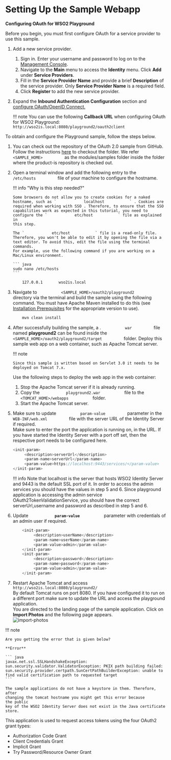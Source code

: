 # Setting Up the Sample Webapp

**Configuring OAuth for WSO2 Playground**

Before you begin, you must first configure OAuth for a service provider
to use this sample.

1.  Add a new service provider.
    1.  Sign in. Enter your username and password to log on to the
        [Management
        Console](../../setup/getting-started-with-the-management-console).
    2.  Navigate to the **Main** menu to access the **Identity** menu.
        Click **Add** under **Service Providers**.
    3.  Fill in the **Service Provider Name** and provide a brief
        **Description** of the service provider. Only **Service Provider
        Name** is a required field.
    4.  Click **Register** to add the new service provider.
2.  Expand the **Inbound Authentication Configuration** section and
    [configure OAuth/OpenID
    Connect.](../../tutorials/configuring-oauth2-openid-connect-single-sign-on)

    !!! note 
        You can use the following **Callback URL** when configuring
        OAuth for WSO2 Playground:
        `                         http://wso2is.local:8080/playground2/oauth2client                       `

To obtain and configure the Playground sample, follow the steps below.

1.  You can check out the repository of the OAuth 2.0 sample from
    GitHub. Follow the instructions [here](../../learn/downloading-a-sample) to
    checkout the folder. We refer `           <SAMPLE_HOME>          `
    as the modules/samples folder inside the folder where the product-is
    repository is checked out.

2.  Open a terminal window and add the following entry to the
    `           /etc/hosts          ` file of your machine to configure
    the hostname.

    !!! info "Why is this step needed?"

        Some browsers do not allow you to create cookies for a naked
        hostname, such as `            localhost           ` . Cookies are
        required when working with SSO . Therefore, to ensure that the SSO
        capabilities work as expected in this tutorial, you need to
        configure the `            etc/host           ` file as explained in
        this step.

        The `            etc/host           ` file is a read-only file.
        Therefore, you won't be able to edit it by opening the file via a
        text editor. To avoid this, edit the file using the terminal
        commands.  
        For example, use the following command if you are working on a
        Mac/Linux environment.

        ``` java
        sudo nano /etc/hosts
        ```

    ``` bash
        127.0.0.1       wso2is.local
    ```

3.  Navigate to `           <SAMPLE_HOME>/oauth2/playground2          `
    directory via the terminal and build the sample using the following
    command. You must have Apache Maven installed to do this (see
    [Installation Prerequisites](../../setup/installation-prerequisites) for the
    appropriate version to use).

    ``` java
        mvn clean install
    ```

4.  After successfully building the sample, a .
    `           war          ` file named **playground2** can be found
    inside the
    `           <SAMPLE_HOME>/oauth2/playground2/target          `
    folder. Deploy this sample web app on a web container, such as
    Apache Tomcat server.

    !!! note
    
        Since this sample is written based on Servlet 3.0 it needs to be
        deployed on Tomcat 7.x.
    

    Use the following steps to deploy the web app in the web container:

    1.  Stop the Apache Tomcat server if it is already running.
    2.  Copy the `            playground2.war           ` file to the
        `            <TOMCAT_HOME>/webapps           ` folder.
    3.  Start the Apache Tomcat server.

5.  Make sure to update `           param-value          ` parameter in
    the `           WEB-INF/web.xml          ` file with the server URL
    of the Identity Server if required.  
    Make sure to enter the port the application is running on, in the
    URL. If you have started the Identity Server with a port off set,
    then the respective port needs to be configured here.

    ``` java
    <init-param>
         <description>serverUrl</description>
         <param-name>serverUrl</param-name>
         <param-value>https://localhost:9443/services/</param-value>
    </init-param>
    ```

    !!! info
        Note that localhost is the server that hosts WSO2 Identity Server
        and 9443 is the default SSL port of it. In order to access the admin
        services you should have the values in step 5 and 6. Since
        playground application is accessing the admin service
        OAuth2TokenValidationService, you should have the correct
        serverUrl,username and password as described in step 5 and 6.

6.  Update **`            param-value           `** parameter with
    credentials of an admin user if required.

    ``` java
        <init-param>
             <description>userName</description>
             <param-name>userName</param-name>
             <param-value>admin</param-value>
        </init-param>
        <init-param>
             <description>password</description>
             <param-name>password</param-name>
             <param-value>admin</param-value>
        </init-param>
    ```

7.  Restart Apache Tomcat and access
    `           http://wso2is.local:8080/playground2/          `  
    By default Tomcat runs on port 8080. If you have configured it to
    run on a different port make sure to update the URL and access the
    playground application.  
    You are directed to the landing page of the sample application.
    Click on **Import Photos** and the following page appears.  
    ![import-photos](../../assets/img/using-wso2-identity-server/import-photos.png) 

!!! note
    
    Are you getting the error that is given below?
    
    **Error**
    
    ``` java
    javax.net.ssl.SSLHandshakeException: sun.security.validator.ValidatorException: PKIX path building failed: sun.security.provider.certpath.SunCertPathBuilderException: unable to find valid certification path to requested target
    ```
    
    The sample applications do not have a keystore in them. Therefore, after
    changing the tomcat hostname you might get this error because the public
    key of the WSO2 Identity Server does not exist in the Java certificate
    store. 
    

This application is used to request access tokens using the four OAuth2
grant types:

-   Authorization Code Grant
-   Client Credentials Grant
-   Implicit Grant
-   Try Password/Resource Owner Grant
